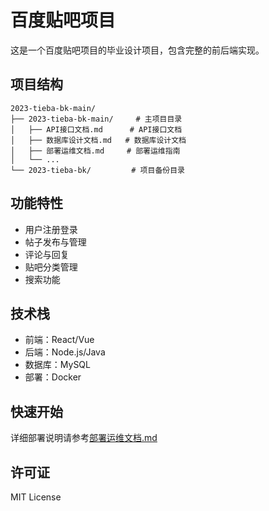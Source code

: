 # 百度贴吧项目

这是一个百度贴吧项目的毕业设计项目，包含完整的前后端实现。

## 项目结构

```
2023-tieba-bk-main/
├── 2023-tieba-bk-main/     # 主项目目录
│   ├── API接口文档.md      # API接口文档
│   ├── 数据库设计文档.md   # 数据库设计文档
│   ├── 部署运维文档.md     # 部署运维指南
│   └── ...
└── 2023-tieba-bk/         # 项目备份目录
```

## 功能特性

- 用户注册登录
- 帖子发布与管理
- 评论与回复
- 贴吧分类管理
- 搜索功能

## 技术栈

- 前端：React/Vue
- 后端：Node.js/Java
- 数据库：MySQL
- 部署：Docker

## 快速开始

详细部署说明请参考[部署运维文档.md](./部署运维文档.md)

## 许可证

MIT License
